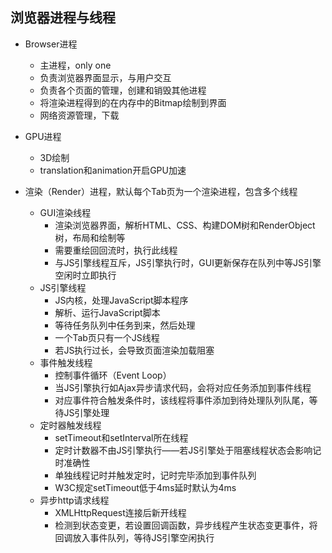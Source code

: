 ## 浏览器进程与线程

- Browser进程

  - 主进程，only one
  - 负责浏览器界面显示，与用户交互
  - 负责各个页面的管理，创建和销毁其他进程
  - 将渲染进程得到的在内存中的Bitmap绘制到界面
  - 网络资源管理，下载

- GPU进程

  - 3D绘制
  - translation和animation开启GPU加速

- 渲染（Render）进程，默认每个Tab页为一个渲染进程，包含多个线程

  - GUI渲染线程
    - 渲染浏览器界面，解析HTML、CSS、构建DOM树和RenderObject树，布局和绘制等
    - 需要重绘回回流时，执行此线程
    - 与JS引擎线程互斥，JS引擎执行时，GUI更新保存在队列中等JS引擎空闲时立即执行
  - JS引擎线程
    - JS内核，处理JavaScript脚本程序
    - 解析、运行JavaScript脚本
    - 等待任务队列中任务到来，然后处理
    - 一个Tab页只有一个JS线程
    - 若JS执行过长，会导致页面渲染加载阻塞
  - 事件触发线程
    - 控制事件循环（Event Loop）
    - 当JS引擎执行如Ajax异步请求代码，会将对应任务添加到事件线程
    - 对应事件符合触发条件时，该线程将事件添加到待处理队列队尾，等待JS引擎处理
  - 定时器触发线程
    - setTimeout和setInterval所在线程
    - 定时计数器不由JS引擎执行——若JS引擎处于阻塞线程状态会影响记时准确性
    - 单独线程记时并触发定时，记时完毕添加到事件队列
    - W3C规定setTimeout低于4ms延时默认为4ms
  - 异步http请求线程
    - XMLHttpRequest连接后新开线程
    - 检测到状态变更，若设置回调函数，异步线程产生状态变更事件，将回调放入事件队列，等待JS引擎空闲执行

  